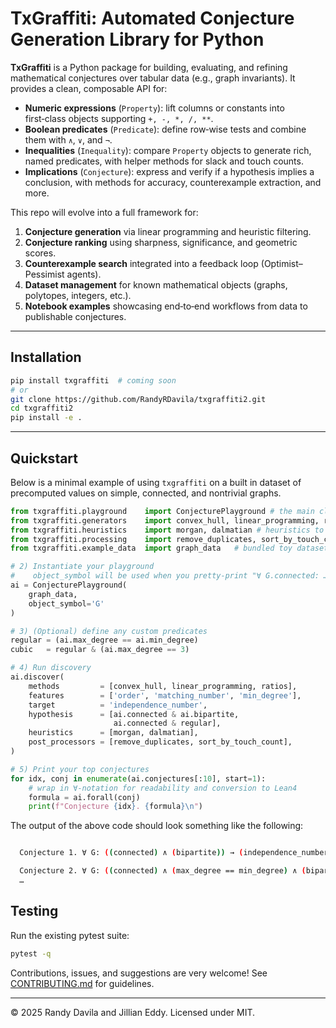 # TxGraffiti: Automated Conjecture Generation Library for Python

**TxGraffiti** is a Python package for building, evaluating, and refining mathematical conjectures over tabular data (e.g., graph invariants). It provides a clean, composable API for:

* **Numeric expressions** (`Property`): lift columns or constants into first‑class objects supporting `+, -, *, /, **`.
* **Boolean predicates** (`Predicate`): define row‑wise tests and combine them with `∧`, `∨`, and `¬`.
* **Inequalities** (`Inequality`): compare `Property` objects to generate rich, named predicates, with helper methods for slack and touch counts.
* **Implications** (`Conjecture`): express and verify if a hypothesis implies a conclusion, with methods for accuracy, counterexample extraction, and more.

This repo will evolve into a full framework for:

1. **Conjecture generation** via linear programming and heuristic filtering.
2. **Conjecture ranking** using sharpness, significance, and geometric scores.
3. **Counterexample search** integrated into a feedback loop (Optimist–Pessimist agents).
4. **Dataset management** for known mathematical objects (graphs, polytopes, integers, etc.).
5. **Notebook examples** showcasing end‑to‑end workflows from data to publishable conjectures.

---

## Installation

```bash
pip install txgraffiti  # coming soon
# or
git clone https://github.com/RandyRDavila/txgraffiti2.git
cd txgraffiti2
pip install -e .
```

---

## Quickstart

Below is a minimal example of using `txgraffiti` on a built in dataset of precomputed values on simple, connected, and nontrivial graphs.

```python
from txgraffiti.playground    import ConjecturePlayground # the main class for finding conjectures
from txgraffiti.generators    import convex_hull, linear_programming, ratios # methods for producing inequalities
from txgraffiti.heuristics    import morgan, dalmatian # heuristics to reduce number of statements accepted.
from txgraffiti.processing    import remove_duplicates, sort_by_touch_count # post processing for removal and sorting of conjectures.
from txgraffiti.example_data  import graph_data   # bundled toy dataset

# 2) Instantiate your playground
#    object_symbol will be used when you pretty-print "∀ G.connected: …"
ai = ConjecturePlayground(
    graph_data,
    object_symbol='G'
)

# 3) (Optional) define any custom predicates
regular = (ai.max_degree == ai.min_degree)
cubic   = regular & (ai.max_degree == 3)

# 4) Run discovery
ai.discover(
    methods         = [convex_hull, linear_programming, ratios],
    features        = ['order', 'matching_number', 'min_degree'],
    target          = 'independence_number',
    hypothesis      = [ai.connected & ai.bipartite,
                       ai.connected & regular],
    heuristics      = [morgan, dalmatian],
    post_processors = [remove_duplicates, sort_by_touch_count],
)

# 5) Print your top conjectures
for idx, conj in enumerate(ai.conjectures[:10], start=1):
    # wrap in ∀-notation for readability and conversion to Lean4
    formula = ai.forall(conj)
    print(f"Conjecture {idx}. {formula}\n")
```

The output of the above code should look something like the following:
```bash

  Conjecture 1. ∀ G: ((connected) ∧ (bipartite)) → (independence_number == ((-1 * matching_number) + order))

  Conjecture 2. ∀ G: ((connected) ∧ (max_degree == min_degree) ∧ (bipartite)) → (independence_number == matching_number)
  …

```

## Testing

Run the existing pytest suite:

```bash
pytest -q
```

Contributions, issues, and suggestions are very welcome! See [CONTRIBUTING.md](/CONTRIBUTING.md) for guidelines.

---

© 2025 Randy Davila and Jillian Eddy. Licensed under MIT.
